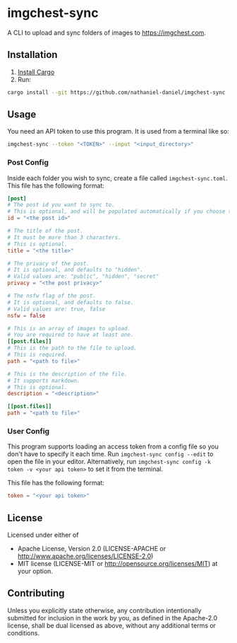 # imgchest-sync
A CLI to upload and sync folders of images to https://imgchest.com.

## Installation
1. [Install Cargo](https://doc.rust-lang.org/cargo/getting-started/installation.html)
2. Run:
```bash
cargo install --git https://github.com/nathaniel-daniel/imgchest-sync
```

## Usage
You need an API token to use this program.
It is used from a terminal like so:
```bash
imgchest-sync --token "<TOKEN>" --input "<input_directory>"
```

### Post Config
Inside each folder you wish to sync, create a file called `imgchest-sync.toml`.
This file has the following format:
```toml
[post]
# The post id you want to sync to.
# This is optional, and will be populated automatically if you choose to omit it.
id = "<the post id>"

# The title of the post.
# It must be more than 3 characters. 
# This is optional.
title = "<the title>"

# The privacy of the post.
# It is optional, and defaults to "hidden".
# Valid values are: "public", "hidden", "secret"
privacy = "<the post privacy>"

# The nsfw flag of the post.
# It is optional, and defaults to false.
# Valid values are: true, false
nsfw = false

# This is an array of images to upload.
# You are required to have at least one.
[[post.files]]
# This is the path to the file to upload.
# This is required.
path = "<path to file>"

# This is the description of the file.
# It supports markdown.
# This is optional.
description = "<description>"

[[post.files]]
path = "<path to file>"
```

### User Config
This program supports loading an access token from a config file so you don't have to specify it each time.
Run `imgchest-sync config --edit` to open the file in your editor.
Alternatively, run `imgchest-sync config -k token -v <your api token>` to set it from the terminal.

This file has the following format:
```toml
token = "<your api token>"
```

## License
Licensed under either of
 * Apache License, Version 2.0 (LICENSE-APACHE or http://www.apache.org/licenses/LICENSE-2.0)
 * MIT license (LICENSE-MIT or http://opensource.org/licenses/MIT)
at your option.

## Contributing
Unless you explicitly state otherwise, 
any contribution intentionally submitted for inclusion in the work by you, 
as defined in the Apache-2.0 license, 
shall be dual licensed as above, 
without any additional terms or conditions.